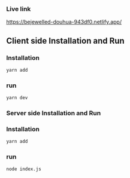 ### Live link
https://bejewelled-douhua-943df0.netlify.app/

## Client side Installation and Run

### Installation
```bash
yarn add 
```
### run
```bash
yarn dev
```

### Server side Installation and Run

### Installation
```bash
yarn add 
```
### run
```bash
node index.js
```